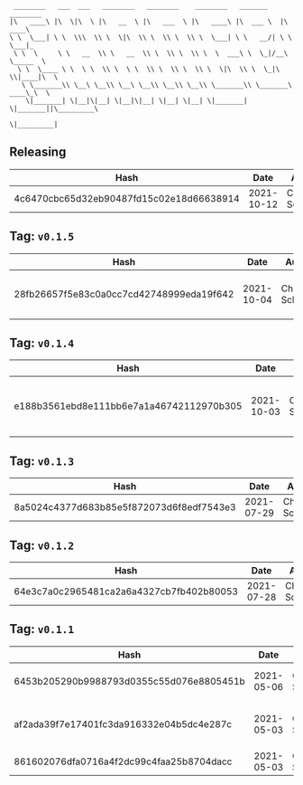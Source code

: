```
 ________   ___  ___   ________   ________    ________   _______    ________      
|\   ____\ |\  \|\  \ |\   __  \ |\   ___  \ |\   ____\ |\  ___ \  |\   ____\     
\ \  \___| \ \  \\\  \\ \  \|\  \\ \  \\ \  \\ \  \___| \ \   __/| \ \  \___|_    
 \ \  \     \ \   __  \\ \   __  \\ \  \\ \  \\ \  \  ___\ \  \_|/__\ \_____  \   
  \ \  \____ \ \  \ \  \\ \  \ \  \\ \  \\ \  \\ \  \|\  \\ \  \_|\ \\|____|\  \  
   \ \_______\\ \__\ \__\\ \__\ \__\\ \__\\ \__\\ \_______\\ \_______\ ____\_\  \ 
    \|_______| \|__|\|__| \|__|\|__| \|__| \|__| \|_______| \|_______||\_________\
                                                                      \|_________|
```

## Releasing
| Hash | Date | Author | Changes |
|------|------|--------|---------|
| 4c6470cbc65d32eb90487fd15c02e18d66638914 | 2021-10-12 | Chris Schubert | Code cleanup |


 ## Tag: `v0.1.5`
| Hash | Date | Author | Changes |
|------|------|--------|---------|
| 28fb26657f5e83c0a0cc7cd42748999eda19f642 | 2021-10-04 | Chris Schubert | Code cleanup and refactoring |


 ## Tag: `v0.1.4`
| Hash | Date | Author | Changes |
|------|------|--------|---------|
| e188b3561ebd8e111bb6e7a1a46742112970b305 | 2021-10-03 | Chris Schubert | Organizing Appalachia packages for package management |


 ## Tag: `v0.1.3`
| Hash | Date | Author | Changes |
|------|------|--------|---------|
| 8a5024c4377d683b85e5f872073d6f8edf7543e3 | 2021-07-29 | Chris Schubert | Updates |


 ## Tag: `v0.1.2`
| Hash | Date | Author | Changes |
|------|------|--------|---------|
| 64e3c7a0c2965481ca2a6a4327cb7fb402b80053 | 2021-07-28 | Chris Schubert | updates |


 ## Tag: `v0.1.1`
| Hash | Date | Author | Changes |
|------|------|--------|---------|
| 6453b205290b9988793d0355c55d076e8805451b | 2021-05-06 | Chris Schubert | Project template setup |
| af2ada39f7e17401fc3da916332e04b5dc4e287c | 2021-05-03 | Chris Schubert | Initializing organization repository for project. |
| 861602076dfa0716a4f2dc99c4faa25b8704dacc | 2021-05-03 | Chris Schubert | Added README.md |
